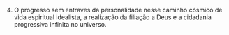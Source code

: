 ﻿4. O progresso sem entraves da personalidade nesse caminho cósmico de vida espiritual idealista, a realização da filiação a Deus e a cidadania progressiva infinita no universo.